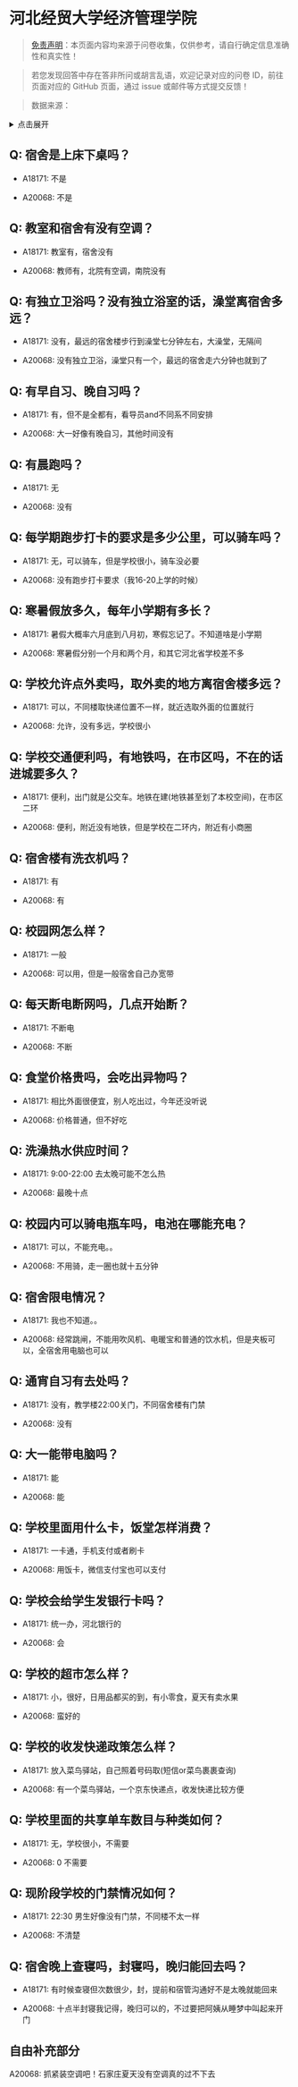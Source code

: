 # 河北经贸大学经济管理学院

> [免责声明](https://colleges.chat/#_3)：本页面内容均来源于问卷收集，仅供参考，请自行确定信息准确性和真实性！

> 若您发现回答中存在答非所问或胡言乱语，欢迎记录对应的问卷 ID，前往页面对应的 GitHub 页面，通过 issue 或邮件等方式提交反馈！

> 数据来源：

<details><summary>点击展开</summary>
<ul>
<li>A18171: 匿名 (2023 年 06 月)</li>
<li>A20068: 匿名 (2023 年 06 月)</li>
</ul>
</details>

## Q: 宿舍是上床下桌吗？

- A18171: 不是

- A20068: 不是

## Q: 教室和宿舍有没有空调？

- A18171: 教室有，宿舍没有

- A20068: 教师有，北院有空调，南院没有

## Q: 有独立卫浴吗？没有独立浴室的话，澡堂离宿舍多远？

- A18171: 没有，最远的宿舍楼步行到澡堂七分钟左右，大澡堂，无隔间

- A20068: 没有独立卫浴，澡堂只有一个，最远的宿舍走六分钟也就到了

## Q: 有早自习、晚自习吗？

- A18171: 有，但不是全都有，看导员and不同系不同安排

- A20068: 大一好像有晚自习，其他时间没有

## Q: 有晨跑吗？

- A18171: 无

- A20068: 没有

## Q: 每学期跑步打卡的要求是多少公里，可以骑车吗？

- A18171: 无，可以骑车，但是学校很小，骑车没必要

- A20068: 没有跑步打卡要求（我16-20上学的时候）

## Q: 寒暑假放多久，每年小学期有多长？

- A18171: 暑假大概率六月底到八月初，寒假忘记了。不知道啥是小学期

- A20068: 寒暑假分别一个月和两个月，和其它河北省学校差不多

## Q: 学校允许点外卖吗，取外卖的地方离宿舍楼多远？

- A18171: 可以，不同楼取快递位置不一样，就近选取外面的位置就行

- A20068: 允许，没有多远，学校很小

## Q: 学校交通便利吗，有地铁吗，在市区吗，不在的话进城要多久？

- A18171: 便利，出门就是公交车。地铁在建(地铁甚至划了本校空间)，在市区二环

- A20068: 便利，附近没有地铁，但是学校在二环内，附近有小商圈

## Q: 宿舍楼有洗衣机吗？

- A18171: 有

- A20068: 有

## Q: 校园网怎么样？

- A18171: 一般

- A20068: 可以用，但是一般宿舍自己办宽带

## Q: 每天断电断网吗，几点开始断？

- A18171: 不断电

- A20068: 不断

## Q: 食堂价格贵吗，会吃出异物吗？

- A18171: 相比外面很便宜，别人吃出过，今年还没听说

- A20068: 价格普通，但不好吃

## Q: 洗澡热水供应时间？

- A18171: 9:00-22:00 去太晚可能不怎么热

- A20068: 最晚十点

## Q: 校园内可以骑电瓶车吗，电池在哪能充电？

- A18171: 可以，不能充电。。

- A20068: 不用骑，走一圈也就十五分钟

## Q: 宿舍限电情况？

- A18171: 我也不知道。。

- A20068: 经常跳闸，不能用吹风机、电暖宝和普通的饮水机，但是夹板可以，全宿舍用电脑也可以

## Q: 通宵自习有去处吗？

- A18171: 没有，教学楼22:00关门，不同宿舍楼有门禁

- A20068: 没有

## Q: 大一能带电脑吗？

- A18171: 能

- A20068: 能

## Q: 学校里面用什么卡，饭堂怎样消费？

- A18171: 一卡通，手机支付或者刷卡

- A20068: 用饭卡，微信支付宝也可以支付

## Q: 学校会给学生发银行卡吗？

- A18171: 统一办，河北银行的

- A20068: 会

## Q: 学校的超市怎么样？

- A18171: 小，很好，日用品都买的到，有小零食，夏天有卖水果

- A20068: 蛮好的

## Q: 学校的收发快递政策怎么样？

- A18171: 放入菜鸟驿站，自己照着号码取(短信or菜鸟裹裹查询)

- A20068: 有一个菜鸟驿站，一个京东快递点，收发快递比较方便

## Q: 学校里面的共享单车数目与种类如何？

- A18171: 无，学校很小，不需要

- A20068: 0 不需要

## Q: 现阶段学校的门禁情况如何？

- A18171: 22:30 男生好像没有门禁，不同楼不太一样

- A20068: 不清楚

## Q: 宿舍晚上查寝吗，封寝吗，晚归能回去吗？

- A18171: 有时候查寝但次数很少，封，提前和宿管沟通好不是太晚就能回来

- A20068: 十点半封寝我记得，晚归可以的，不过要把阿姨从睡梦中叫起来开门

## 自由补充部分

A20068: 抓紧装空调吧！石家庄夏天没有空调真的过不下去